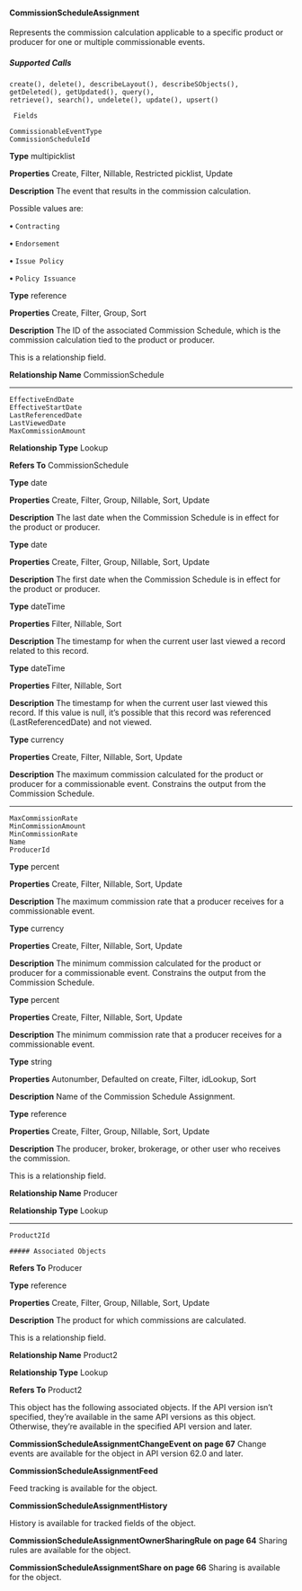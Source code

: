 #### CommissionScheduleAssignment

Represents the commission calculation applicable to a specific product or producer for one or multiple commissionable events.

##### Supported Calls
```
create(), delete(), describeLayout(), describeSObjects(), getDeleted(), getUpdated(), query(),
retrieve(), search(), undelete(), update(), upsert()

 Fields

```
```
CommissionableEventType
CommissionScheduleId

```

**Type**
multipicklist

**Properties**
Create, Filter, Nillable, Restricted picklist, Update

**Description**
The event that results in the commission calculation.

Possible values are:

**•** `Contracting`

**•** `Endorsement`

**•** `Issue Policy`

**•** `Policy Issuance`

**Type**
reference

**Properties**
Create, Filter, Group, Sort

**Description**
The ID of the associated Commission Schedule, which is the commission calculation tied to
the product or producer.

This is a relationship field.

**Relationship Name**
CommissionSchedule


-----

```
EffectiveEndDate
EffectiveStartDate
LastReferencedDate
LastViewedDate
MaxCommissionAmount

```

**Relationship Type**
Lookup

**Refers To**
CommissionSchedule

**Type**
date

**Properties**
Create, Filter, Group, Nillable, Sort, Update

**Description**
The last date when the Commission Schedule is in effect for the product or producer.

**Type**
date

**Properties**
Create, Filter, Group, Nillable, Sort, Update

**Description**
The first date when the Commission Schedule is in effect for the product or producer.

**Type**
dateTime

**Properties**
Filter, Nillable, Sort

**Description**
The timestamp for when the current user last viewed a record related to this record.

**Type**
dateTime

**Properties**
Filter, Nillable, Sort

**Description**
The timestamp for when the current user last viewed this record. If this value is null, it’s
possible that this record was referenced (LastReferencedDate) and not viewed.

**Type**
currency

**Properties**
Create, Filter, Nillable, Sort, Update

**Description**
The maximum commission calculated for the product or producer for a commissionable
event. Constrains the output from the Commission Schedule.


-----

```
MaxCommissionRate
MinCommissionAmount
MinCommissionRate
Name
ProducerId

```

**Type**
percent

**Properties**
Create, Filter, Nillable, Sort, Update

**Description**
The maximum commission rate that a producer receives for a commissionable event.

**Type**
currency

**Properties**
Create, Filter, Nillable, Sort, Update

**Description**
The minimum commission calculated for the product or producer for a commissionable
event. Constrains the output from the Commission Schedule.

**Type**
percent

**Properties**
Create, Filter, Nillable, Sort, Update

**Description**
The minimum commission rate that a producer receives for a commissionable event.

**Type**
string

**Properties**
Autonumber, Defaulted on create, Filter, idLookup, Sort

**Description**
Name of the Commission Schedule Assignment.

**Type**
reference

**Properties**
Create, Filter, Group, Nillable, Sort, Update

**Description**
The producer, broker, brokerage, or other user who receives the commission.

This is a relationship field.

**Relationship Name**
Producer

**Relationship Type**
Lookup


-----

```
Product2Id

##### Associated Objects

```

**Refers To**
Producer

**Type**
reference

**Properties**
Create, Filter, Group, Nillable, Sort, Update

**Description**
The product for which commissions are calculated.

This is a relationship field.

**Relationship Name**
Product2

**Relationship Type**
Lookup

**Refers To**
Product2


This object has the following associated objects. If the API version isn’t specified, they’re available in the same API versions as this object.
Otherwise, they’re available in the specified API version and later.

**CommissionScheduleAssignmentChangeEvent on page 67**
Change events are available for the object in API version 62.0 and later.

**CommissionScheduleAssignmentFeed**

Feed tracking is available for the object.

**CommissionScheduleAssignmentHistory**

History is available for tracked fields of the object.

**CommissionScheduleAssignmentOwnerSharingRule on page 64**
Sharing rules are available for the object.

**CommissionScheduleAssignmentShare on page 66**
Sharing is available for the object.
